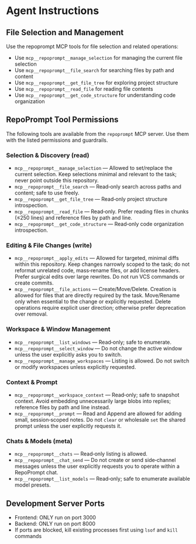 # Agent Instructions

## File Selection and Management

Use the repoprompt MCP tools for file selection and related operations:

- Use `mcp__repoprompt__manage_selection` for managing the current file selection
- Use `mcp__repoprompt__file_search` for searching files by path and content
- Use `mcp__repoprompt__get_file_tree` for exploring project structure
- Use `mcp__repoprompt__read_file` for reading file contents
- Use `mcp__repoprompt__get_code_structure` for understanding code organization

## RepoPrompt Tool Permissions

The following tools are available from the `repoprompt` MCP server. Use them with the listed permissions and guardrails.

### Selection & Discovery (read)

- `mcp__repoprompt__manage_selection` — Allowed to set/replace the current selection. Keep selections minimal and relevant to the task; never point outside this repository.
- `mcp__repoprompt__file_search` — Read‑only search across paths and content; safe to use freely.
- `mcp__repoprompt__get_file_tree` — Read‑only project structure introspection.
- `mcp__repoprompt__read_file` — Read‑only. Prefer reading files in chunks (≤250 lines) and reference files by path and line.
- `mcp__repoprompt__get_code_structure` — Read‑only code organization introspection.

### Editing & File Changes (write)

- `mcp__repoprompt__apply_edits` — Allowed for targeted, minimal diffs within this repository. Keep changes narrowly scoped to the task; do not reformat unrelated code, mass‑rename files, or add license headers. Prefer surgical edits over large rewrites. Do not run VCS commands or create commits.
- `mcp__repoprompt__file_actions` — Create/Move/Delete. Creation is allowed for files that are directly required by the task. Move/Rename only when essential to the change or explicitly requested. Delete operations require explicit user direction; otherwise prefer deprecation over removal.

### Workspace & Window Management

- `mcp__repoprompt__list_windows` — Read‑only; safe to enumerate.
- `mcp__repoprompt__select_window` — Do not change the active window unless the user explicitly asks you to switch.
- `mcp__repoprompt__manage_workspaces` — Listing is allowed. Do not switch or modify workspaces unless explicitly requested.

### Context & Prompt

- `mcp__repoprompt__workspace_context` — Read‑only; safe to snapshot context. Avoid embedding unnecessarily large blobs into replies; reference files by path and line instead.
- `mcp__repoprompt__prompt` — Read and Append are allowed for adding small, session‑scoped notes. Do not `clear` or wholesale `set` the shared prompt unless the user explicitly requests it.

### Chats & Models (meta)

- `mcp__repoprompt__chats` — Read‑only listing is allowed.
- `mcp__repoprompt__chat_send` — Do not create or send side‑channel messages unless the user explicitly requests you to operate within a RepoPrompt chat.
- `mcp__repoprompt__list_models` — Read‑only; safe to enumerate available model presets.

## Development Server Ports

- Frontend: ONLY run on port 3000
- Backend: ONLY run on port 8000
- If ports are blocked, kill existing processes first using `lsof` and `kill` commands
